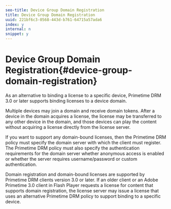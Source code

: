 ```yaml
---
seo-title: Device Group Domain Registration
title: Device Group Domain Registration
uuid: 221bf6c3-0568-443d-b761-64715a57ada6
index: y
internal: n
snippet: y
---
```


# Device Group Domain Registration{#device-group-domain-registration}

As an alternative to binding a license to a specific device, Primetime DRM 3.0 or later supports binding licenses to a device domain.

Multiple devices may join a domain and receive domain tokens. After a device in the domain acquires a license, the license may be transferred to any other device in the domain, and those devices can play the content without acquiring a license directly from the license server.

If you want to support any domain-bound licenses, then the Primetime DRM policy must specify the domain server with which the client must register. The Primetime DRM policy must also specify the authentication requirements for the domain server whether anonymous access is enabled or whether the server requires username/password or custom authentication.

Domain registration and domain-bound licenses are supported by Primetime DRM clients version 3.0 or later. If an older client or an Adobe Primetime 3.0 client in Flash Player requests a license for content that supports domain registration, the license server may issue a license that uses an alternative Primetime DRM policy to support binding to a specific device. 

